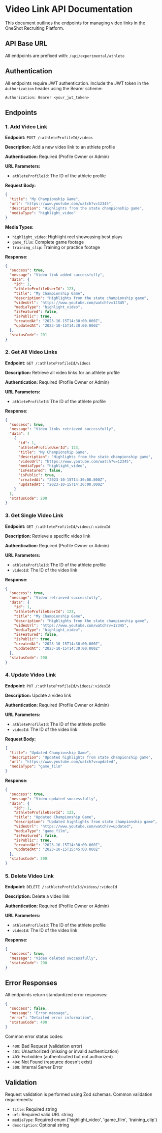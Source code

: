 # Video Link API Documentation

This document outlines the endpoints for managing video links in the OneShot Recruiting Platform.

## API Base URL

All endpoints are prefixed with: `/api/experimental/athlete`

## Authentication

All endpoints require JWT authentication. Include the JWT token in the `Authorization` header using the Bearer scheme:

```
Authorization: Bearer <your_jwt_token>
```

## Endpoints

### 1. Add Video Link

**Endpoint:** `POST /:athleteProfileId/videos`

**Description:** Add a new video link to an athlete profile

**Authentication:** Required (Profile Owner or Admin)

**URL Parameters:**
- `athleteProfileId`: The ID of the athlete profile

**Request Body:**
```json
{
  "title": "My Championship Game",
  "url": "https://www.youtube.com/watch?v=12345",
  "description": "Highlights from the state championship game",
  "mediaType": "highlight_video"
}
```

**Media Types:**
- `highlight_video`: Highlight reel showcasing best plays
- `game_film`: Complete game footage
- `training_clip`: Training or practice footage

**Response:**
```json
{
  "success": true,
  "message": "Video link added successfully",
  "data": {
    "id": 1,
    "athleteProfileUserId": 123,
    "title": "My Championship Game",
    "description": "Highlights from the state championship game",
    "videoUrl": "https://www.youtube.com/watch?v=12345",
    "mediaType": "highlight_video",
    "isFeatured": false,
    "isPublic": true,
    "createdAt": "2023-10-15T14:30:00.000Z",
    "updatedAt": "2023-10-15T14:30:00.000Z"
  },
  "statusCode": 201
}
```

### 2. Get All Video Links

**Endpoint:** `GET /:athleteProfileId/videos`

**Description:** Retrieve all video links for an athlete profile

**Authentication:** Required (Profile Owner or Admin)

**URL Parameters:**
- `athleteProfileId`: The ID of the athlete profile

**Response:**
```json
{
  "success": true,
  "message": "Video links retrieved successfully",
  "data": [
    {
      "id": 1,
      "athleteProfileUserId": 123,
      "title": "My Championship Game",
      "description": "Highlights from the state championship game",
      "videoUrl": "https://www.youtube.com/watch?v=12345",
      "mediaType": "highlight_video",
      "isFeatured": false,
      "isPublic": true,
      "createdAt": "2023-10-15T14:30:00.000Z",
      "updatedAt": "2023-10-15T14:30:00.000Z"
    }
  ],
  "statusCode": 200
}
```

### 3. Get Single Video Link

**Endpoint:** `GET /:athleteProfileId/videos/:videoId`

**Description:** Retrieve a specific video link

**Authentication:** Required (Profile Owner or Admin)

**URL Parameters:**
- `athleteProfileId`: The ID of the athlete profile
- `videoId`: The ID of the video link

**Response:**
```json
{
  "success": true,
  "message": "Video retrieved successfully",
  "data": {
    "id": 1,
    "athleteProfileUserId": 123,
    "title": "My Championship Game",
    "description": "Highlights from the state championship game",
    "videoUrl": "https://www.youtube.com/watch?v=12345",
    "mediaType": "highlight_video",
    "isFeatured": false,
    "isPublic": true,
    "createdAt": "2023-10-15T14:30:00.000Z",
    "updatedAt": "2023-10-15T14:30:00.000Z"
  },
  "statusCode": 200
}
```

### 4. Update Video Link

**Endpoint:** `PUT /:athleteProfileId/videos/:videoId`

**Description:** Update a video link

**Authentication:** Required (Profile Owner or Admin)

**URL Parameters:**
- `athleteProfileId`: The ID of the athlete profile
- `videoId`: The ID of the video link

**Request Body:**
```json
{
  "title": "Updated Championship Game",
  "description": "Updated highlights from state championship game",
  "url": "https://www.youtube.com/watch?v=updated",
  "mediaType": "game_film"
}
```

**Response:**
```json
{
  "success": true,
  "message": "Video updated successfully",
  "data": {
    "id": 1,
    "athleteProfileUserId": 123,
    "title": "Updated Championship Game",
    "description": "Updated highlights from state championship game",
    "videoUrl": "https://www.youtube.com/watch?v=updated",
    "mediaType": "game_film",
    "isFeatured": false,
    "isPublic": true,
    "createdAt": "2023-10-15T14:30:00.000Z",
    "updatedAt": "2023-10-15T15:45:00.000Z"
  },
  "statusCode": 200
}
```

### 5. Delete Video Link

**Endpoint:** `DELETE /:athleteProfileId/videos/:videoId`

**Description:** Delete a video link

**Authentication:** Required (Profile Owner or Admin)

**URL Parameters:**
- `athleteProfileId`: The ID of the athlete profile
- `videoId`: The ID of the video link

**Response:**
```json
{
  "success": true,
  "message": "Video deleted successfully",
  "statusCode": 200
}
```

## Error Responses

All endpoints return standardized error responses:

```json
{
  "success": false,
  "message": "Error message",
  "error": "Detailed error information",
  "statusCode": 400
}
```

Common error status codes:
- `400`: Bad Request (validation error)
- `401`: Unauthorized (missing or invalid authentication)
- `403`: Forbidden (authenticated but not authorized)
- `404`: Not Found (resource doesn't exist)
- `500`: Internal Server Error

## Validation

Request validation is performed using Zod schemas. Common validation requirements:

- `title`: Required string
- `url`: Required valid URL string
- `mediaType`: Required enum ('highlight_video', 'game_film', 'training_clip')
- `description`: Optional string 